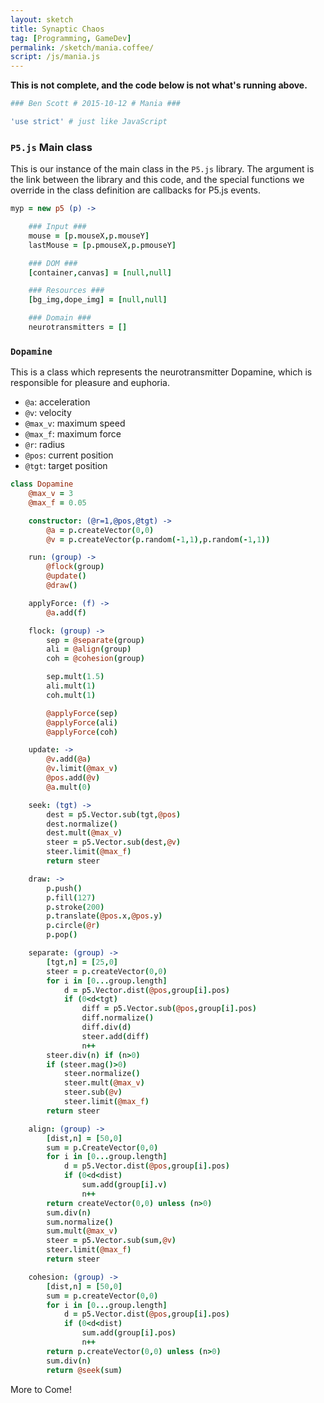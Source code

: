 ```yaml
---
layout: sketch
title: Synaptic Chaos
tag: [Programming, GameDev]
permalink: /sketch/mania.coffee/
script: /js/mania.js
---
```


**This is not complete, and the code below is not what's running above.**

```coffee
### Ben Scott # 2015-10-12 # Mania ###

'use strict' # just like JavaScript
```


### `P5.js` Main class ###

This is our instance of the main class in the `P5.js` library.
The argument is the link between the library and this code, and
the special functions we override in the class definition are
callbacks for P5.js events.

```coffee
myp = new p5 (p) ->

    ### Input ###
    mouse = [p.mouseX,p.mouseY]
    lastMouse = [p.pmouseX,p.pmouseY]

    ### DOM ###
    [container,canvas] = [null,null]

    ### Resources ###
    [bg_img,dope_img] = [null,null]

    ### Domain ###
    neurotransmitters = []
```

### `Dopamine` ###

This is a class which represents the neurotransmitter
Dopamine, which is responsible for pleasure and euphoria.

- `@a`: acceleration
- `@v`: velocity
- `@max_v`: maximum speed
- `@max_f`: maximum force
- `@r`: radius
- `@pos`: current position
- `@tgt`: target position

```coffee
class Dopamine
    @max_v = 3
    @max_f = 0.05

    constructor: (@r=1,@pos,@tgt) ->
        @a = p.createVector(0,0)
        @v = p.createVector(p.random(-1,1),p.random(-1,1))

    run: (group) ->
        @flock(group)
        @update()
        @draw()

    applyForce: (f) ->
        @a.add(f)

    flock: (group) ->
        sep = @separate(group)
        ali = @align(group)
        coh = @cohesion(group)

        sep.mult(1.5)
        ali.mult(1)
        coh.mult(1)

        @applyForce(sep)
        @applyForce(ali)
        @applyForce(coh)

    update: ->
        @v.add(@a)
        @v.limit(@max_v)
        @pos.add(@v)
        @a.mult(0)

    seek: (tgt) ->
        dest = p5.Vector.sub(tgt,@pos)
        dest.normalize()
        dest.mult(@max_v)
        steer = p5.Vector.sub(dest,@v)
        steer.limit(@max_f)
        return steer

    draw: ->
        p.push()
        p.fill(127)
        p.stroke(200)
        p.translate(@pos.x,@pos.y)
        p.circle(@r)
        p.pop()

    separate: (group) ->
        [tgt,n] = [25,0]
        steer = p.createVector(0,0)
        for i in [0...group.length]
            d = p5.Vector.dist(@pos,group[i].pos)
            if (0<d<tgt)
                diff = p5.Vector.sub(@pos,group[i].pos)
                diff.normalize()
                diff.div(d)
                steer.add(diff)
                n++
        steer.div(n) if (n>0)
        if (steer.mag()>0)
            steer.normalize()
            steer.mult(@max_v)
            steer.sub(@v)
            steer.limit(@max_f)
        return steer

    align: (group) ->
        [dist,n] = [50,0]
        sum = p.CreateVector(0,0)
        for i in [0...group.length]
            d = p5.Vector.dist(@pos,group[i].pos)
            if (0<d<dist)
                sum.add(group[i].v)
                n++
        return createVector(0,0) unless (n>0)
        sum.div(n)
        sum.normalize()
        sum.mult(@max_v)
        steer = p5.Vector.sub(sum,@v)
        steer.limit(@max_f)
        return steer

    cohesion: (group) ->
        [dist,n] = [50,0]
        sum = p.createVector(0,0)
        for i in [0...group.length]
            d = p5.Vector.dist(@pos,group[i].pos)
            if (0<d<dist)
                sum.add(group[i].pos)
                n++
        return p.createVector(0,0) unless (n>0)
        sum.div(n)
        return @seek(sum)
```


More to Come!
